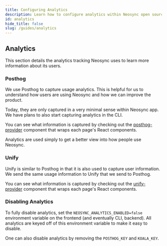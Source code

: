```yaml
---
title: Configuring Analytics
description: Learn how to configure analytics within Neosync open source and turn it off or not based on your preferences
id: analytics
hide_title: false
slug: /guides/analytics
---
```


## Analytics

This section details the analytics tracking Neosync uses to learn more information about its users.

### Posthog

We use Posthog to capture usage analytics. This is helpful for us to understand how users are using Neosync and how we can improve the product.

Today, they are only captured in a very minimal sense within Neosync app. We have plans to also start capturing analytics in the CLI.

You can see what information is captured by checking out the [posthog-provider](https://github.com/Groupe-Hevea/neosync/blob/main/frontend/apps/web/components/providers/posthog-provider.tsx) component that wraps each page's React components.

Analytics are used simply to get a better view into how people use Neosync.

### Unify

Unify is similar to Posthog in that it is also used to capture user information. We send the same usage information to Unify that we send to Posthog.

You can see what information is captured by checking out the [unify-provider](https://github.com/Groupe-Hevea/neosync/blob/main/frontend/apps/web/components/providers/unify-provider.tsx) component that wraps each page's React components.

### Disabling Analytics

To fully disable analytics, set the `NEOSYNC_ANALYTICS_ENABLED=false` environment variable on the frontend (and eventually CLI, backend).
All analytics are keyed off of this environment variable to make it easy to disable.

One can also disable analytics by removing the `POSTHOG_KEY` and `KOALA_KEY`.
